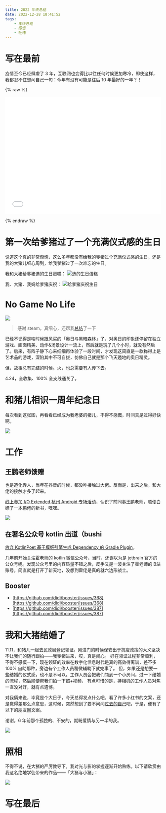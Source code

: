 ```yaml
---
title: 2022 年终总结
date: 2022-12-28 18:41:52
tags:
    - 年终总结
    - 感想
    - 吐槽
---
```


# 写在最前

疫情至今已经肆虐了 3 年，互联网也变得比以往任何时候更加寒冷，即使这样，我都忍不住想问自己一句：今年有没有可能是往后 10 年最好的一年？！

{% raw %}

<div style="position: relative; width: 100%; height: 0; padding-bottom: 75%;">
    <iframe src="//player.bilibili.com/player.html?aid=559274238&bvid=BV1Ue4y1m7H6&cid=867575195&page=1" scrolling="no" border="0" frameborder="no" framespacing="0" allowfullscreen="true" style="position: absolute; width: 100%; height: 100%; left: 0; top: 0;">
    </iframe>
</div>

{% endraw %}

<!-- more -->

# 第一次给爹猪过了一个充满仪式感的生日

说道这个真的非常惭愧，这么多年都没有给我的爹猪过个充满仪式感的生日，还是我的大猪儿细心周到，给我爹猪过了一次难忘的生日。

我和大猪给爹猪选的生日蛋糕：
![选的生日蛋糕](https://hellovass-blog-1257365569.cos.ap-shanghai.myqcloud.com/WechatIMG49.jpeg)

我、大猪、我妈给爹猪庆祝：
![给爹猪庆祝生日](https://hellovass-blog-1257365569.cos.ap-shanghai.myqcloud.com/WechatIMG48.jpeg)

# No Game No Life

![](https://hellovass-blog-1257365569.cos.ap-shanghai.myqcloud.com/5961281d-63d7-4dd1-99fc-5e8031179713.png)

> 感谢 steam，真细心，还帮我[总结](https://store.steampowered.com/replay/76561198180679247/2022?l=schinese)了一下

已经不记得是啥时候跟风买的「奥日与黑暗森林」了，对奥日的印象还停留在独立游戏、画面精美、动作&场景设计一流上，然后就是玩了几个小时，就没有然后了。后来，有阵子静下心来细细再体验了一段时间，才发现这简直是一款称得上是艺术品的游戏，深陷其中不可自拔，仿佛自己就是那个飞天遁地的奥日精灵。

但，故事总有完结的时候。火，也总需要有人传下去。

4.24，全收集、100% 全支线通关了。

# 和猪儿相识一周年纪念日

每次看到这张图，再看看已经成为我老婆的猪儿，不得不感慨，时间真是过得好快啊。

![](https://hellovass-blog-1257365569.cos.ap-shanghai.myqcloud.com/2b3e0556a256648dabd0f56b76cdf9.jpg)

# 工作

## 王鹏老师馈赠

也是造化弄人，当年在抖音的时候，都没咋接触过大佬。反而是，出来之后，和大佬的接触才多了起来。

[线上参加 I/O Extended 杭州 Android 专场活动](https://live.csdn.net/room/wl5875/N7AkbqPg)，认识了前同事王鹏老师，顺便白嫖了一本鹏佬的新书，嘿嘿。

![](https://hellovass-blog-1257365569.cos.ap-shanghai.myqcloud.com/50a9aef615937b6c15b30ae219636a.jpg)

## 在著名公众号 kotlin 出道（bushi

[放弃 KotlinPoet 基于模版引擎生成 Dependency 的 Gradle Plugin](https://mp.weixin.qq.com/s/FyL4Fmtl3VDmNfeOq3kdLg)。

几年前开始关注霍老师的 kotlin 微信公众号，当时，还误以为是 jetbrain 官方的公众号呢。发现公众号里的内容质量不错之后，反手又是一波关注了霍老师的 B站账号，简直就是打开了新天地，没想到霍佬是真的就六边形战士。

## Booster

- [https://github.com/didi/booster/issues/368](https://github.com/didi/booster/issues/368)
- [https://github.com/didi/booster/issues/387](https://github.com/didi/booster/issues/387)


# 我和大猪结婚了

11.11，和猪儿一起去民政局登记领证。刚进门的时候保安出于抗疫政策的大义坚决不让我们的随行跟拍——我爹猪进来，哎，真是闹心。
好在领证过程非常顺利，不得不感慨一下，现在领证的效率在数字化信息时代是真的高效得离谱，差不多 100% 自助那种，旁边有个工作人员稍微辅助下就完事了。
但，如果还是想要一些结婚的仪式感，也不是不可以。工作人员会把我们领到一个小房间，过一下结婚的流程，然后顺便帮我们拍一下照+视频，
有点可惜的是，持相机的工作人员对焦一直没对好，就有点遗憾。

对我俩来说，毕竟是个大日子，今天总得发点什么吧。看了许多小红书的文案，还是觉得差那么点意思，这时候，突然想到了要不问问[过去的自己](https://hellovass.info/2016/12/02/%E3%80%8E%E5%90%9B%E5%90%8D%E3%80%8F%C2%B7%E8%B0%81%E5%9C%A8%E8%A2%AB%E8%99%90/#more)吧，于是，便有了以下的朋友圈文案。

谢谢，6 年前那个孤独的、不安的，期盼爱情与另一半的我。

![](https://hellovass-blog-1257365569.cos.ap-shanghai.myqcloud.com/WechatIMG50.jpeg)

# 照相

不得不说，在大猪的严厉教导下，我对光与影的掌握逐渐开始熟练。以下请欣赏由我这名绝地学徒带来的作品——「大猪与小猪」：

![](https://hellovass-blog-1257365569.cos.ap-shanghai.myqcloud.com/f4bbcafaddad9d3dfecc3695a0c22b.jpg)

# 写在最后

